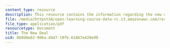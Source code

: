 ```yaml
---
content_type: resource
description: This resource contains the information regarding the new deal.
file: /media/https%3A/open-learning-course-data-rc.s3.amazonaws.com/res-15-003-shaping-the-future-of-work-15-662x-spring-2016/860d8e82906ad4d719fb61867e428e99_MITRES_15_003S16_newdeal.pdf
file_type: application/pdf
resourcetype: Document
title: The New Deal
uid: 860d8e82-906a-d4d7-19fb-61867e428e99
---
```

